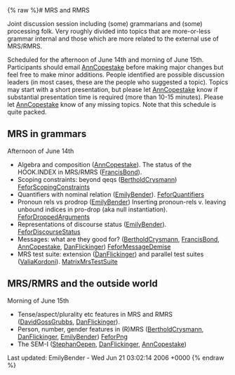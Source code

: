 {% raw %}# MRS and RMRS

Joint discussion session including (some) grammarians and (some)
processing folk. Very roughly divided into topics that are more-or-less
grammar internal and those which are more related to the external use of
MRS/RMRS.

Scheduled for the afternoon of June 14th and morning of June 15th.
Participants should email [AnnCopestake](https://blog.inductorsoftware.com/docsproto/tools/AnnCopestake) before making
major changes but feel free to make minor additions. People identified
are possible discussion leaders (in most cases, these are the people who
suggested a topic). Topics may start with a short presentation, but
please let [AnnCopestake](https://blog.inductorsoftware.com/docsproto/tools/AnnCopestake) know if substantial presentation
time is required (more than 10-15 minutes). Please let
[AnnCopestake](https://blog.inductorsoftware.com/docsproto/tools/AnnCopestake) know of any missing topics. Note that this
schedule is quite packed.

## MRS in grammars

Afternoon of June 14th

- Algebra and composition ([AnnCopestake](https://blog.inductorsoftware.com/docsproto/tools/AnnCopestake)). The status
of the HOOK.INDEX in MRS/RMRS ([FrancisBond](https://blog.inductorsoftware.com/docsproto/tools/FrancisBond)).
- Scoping constraints: beyond qeqs
([BertholdCrysmann](https://blog.inductorsoftware.com/docsproto/tools/BertholdCrysmann))
[FeforScopingConstraints](../FeforScopingConstraints)
- Quantifiers with nominal relation ([EmilyBender](https://blog.inductorsoftware.com/docsproto/tools/EmilyBender)).
[FeforQuantifiers](../FeforQuantifiers)
- Pronoun rels vs prodrop ([EmilyBender](https://blog.inductorsoftware.com/docsproto/tools/EmilyBender)) Inserting
pronoun-rels v. leaving unbound indices in pro-drop (aka null
instantiation). [FeforDroppedArguments](../FeforDroppedArguments)
- Representations of discourse status ([EmilyBender](https://blog.inductorsoftware.com/docsproto/tools/EmilyBender)).
[FeforDiscourseStatus](../FeforDiscourseStatus)
- Messages: what are they good for?
([BertholdCrysmann](https://blog.inductorsoftware.com/docsproto/tools/BertholdCrysmann), [FrancisBond](https://blog.inductorsoftware.com/docsproto/tools/FrancisBond),
[AnnCopestake](https://blog.inductorsoftware.com/docsproto/tools/AnnCopestake), [DanFlickinger](https://blog.inductorsoftware.com/docsproto/tools/DanFlickinger))
[FeforMessageDemise](../FeforMessageDemise)
- MRS test suite: extension ([DanFlickinger](https://blog.inductorsoftware.com/docsproto/tools/DanFlickinger)) and
parallel test suites ([ValiaKordoni](https://blog.inductorsoftware.com/docsproto/tools/ValiaKordoni)).
[MatrixMrsTestSuite](https://blog.inductorsoftware.com/docsproto/matrix/MatrixMrsTestSuite)

## MRS/RMRS and the outside world

Morning of June 15th

- Tense/aspect/plurality etc features in MRS and RMRS
([DavidGossGrubbs](/DavidGossGrubbs),
[DanFlickinger](https://blog.inductorsoftware.com/docsproto/tools/DanFlickinger)).
- Person, number, gender features in (R)MRS
([BertholdCrysmann](https://blog.inductorsoftware.com/docsproto/tools/BertholdCrysmann),
[DanFlickinger](https://blog.inductorsoftware.com/docsproto/tools/DanFlickinger), [EmilyBender](https://blog.inductorsoftware.com/docsproto/tools/EmilyBender))
[FeforPng](../FeforPng)
- The SEM-I ([StephanOepen](https://blog.inductorsoftware.com/docsproto/tools/StephanOepen),
[DanFlickinger](https://blog.inductorsoftware.com/docsproto/tools/DanFlickinger), [AnnCopestake](https://blog.inductorsoftware.com/docsproto/tools/AnnCopestake))

Last updated: EmilyBender - Wed Jun 21 03:02:14 2006 +0000
{% endraw %}